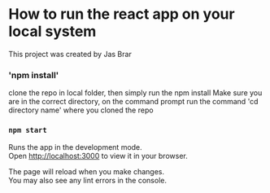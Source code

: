 # How to run the react app on your local system

This project was created by Jas Brar

### 'npm install'

clone the repo in local folder, then simply run the npm install
Make sure you are in the correct directory, on the command prompt run the command 'cd directory name' where you cloned the repo

### `npm start`

Runs the app in the development mode.\
Open [http://localhost:3000](http://localhost:3000) to view it in your browser.

The page will reload when you make changes.\
You may also see any lint errors in the console.
